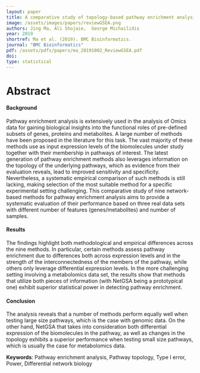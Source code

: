 ```yaml
---
layout: paper
title: A comparative study of topology-based pathway enrichment analysis methods
image: /assets/images/papers/reviewGSEA.png
authors: Jing Ma, Ali Shojaie,  George Michailidis 
year: 2019
shortref: Ma et al. (2019). BMC Bioinformatics.
journal: "BMC Bioinformatics"
pdf: /assets/pdfs/papers/ma_20191002_ReviewGSEA.pdf 
doi: 
type: statistical
---
```


# Abstract


#### Background

Pathway enrichment analysis is extensively used in the analysis of Omics data for gaining biological insights into the functional roles of pre-defined subsets of genes, proteins and metabolites. A large number of methods have been proposed in the literature for this task. The vast majority of these methods use as input expression levels of the biomolecules under study together with their membership in pathways of interest. The latest generation of pathway enrichment methods also leverages information on the topology of the underlying pathways, which as evidence from their evaluation reveals, lead to improved sensitivity and specificity. Nevertheless, a systematic empirical comparison of such methods is still lacking, making selection of the most suitable method for a specific experimental setting challenging. This comparative study of nine network-based methods for pathway enrichment analysis aims to provide a systematic evaluation of their performance based on three real data sets with different number of features (genes/metabolites) and number of samples. 

#### Results

The findings highlight both methodological and empirical differences across the nine methods. In particular, certain methods assess pathway enrichment due to differences both across expression levels and in the strength of the interconnectedness of the members of the pathway, while others only leverage differential expression levels. In the more challenging setting involving a metabolomics data set, the results show that methods that utilize both pieces of information (with NetGSA being a prototypical one) exhibit superior statistical power in detecting pathway enrichment. 

#### Conclusion

The analysis reveals that a number of methods perform equally well when testing large size pathways, which is the case with genomic data. On the other hand, NetGSA that takes into consideration both differential expression of the biomolecules in the pathway, as well as changes in the topology exhibits a superior performance when testing small size pathways, which is usually the case for metabolomics data.

**Keywords**: Pathway enrichment analysis, Pathway topology, Type I error, Power, Differential network biology

